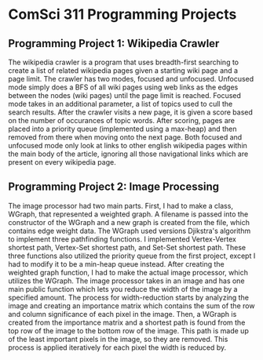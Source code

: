 # ComSci 311 Programming Projects
## Programming Project 1: Wikipedia Crawler
The wikipedia crawler is a program that uses breadth-first searching to create a list of related wikipedia pages given a starting wiki page and a page limit. The crawler has two modes, focused and unfocused. Unfocused mode simply does a BFS of all wiki pages using web links as the edges between the nodes (wiki pages) until the page limit is reached. Focused mode takes in an additional parameter, a list of topics used to cull the search results. After the crawler visits a new page, it is given a score based on the number of occurances of topic words. After scoring, pages are placed into a priority queue (implemented using a max-heap) and then removed from there when moving onto the next page. Both focused and unfocused mode only look at links to other english wikipedia pages within the main body of the article, ignoring all those navigational links which are present on every wikipedia page.

## Programming Project 2: Image Processing
The image processor had two main parts. First, I had to make a class, WGraph, that represented a weighted graph. A filename is passed into the constructor of the WGraph and a new graph is created from the file, which contains edge weight data. The WGraph used versions Djikstra's algorithm to implement three pathfinding functions. I implemented Vertex-Vertex shortest path, Vertex-Set shortest path, and Set-Set shortest path. These three functions also utilized the priority queue from the first project, except I had to modify it to be a min-heap queue instead. After creating the weighted graph function, I had to make the actual image processor, which utilizes the WGraph. The image processor takes in an image and has one main public function which lets you reduce the width of the image by a specified amount. The process for width-reduction starts by analyzing the image and creating an importance matrix which contains the sum of the row and column significance of each pixel in the image. Then, a WGraph is created from the importance matrix and a shortest path is found from the top row of the image to the bottom row of the image. This path is made up of the least important pixels in the image, so they are removed. This process is applied iteratively for each pixel the width is reduced by. 
